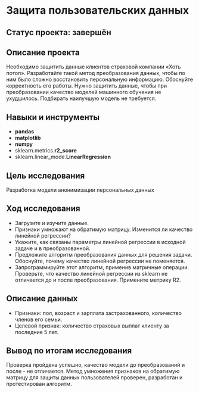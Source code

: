 # Защита пользовательских данных

## Статус проекта: завершён

## Описание проекта

Необходимо защитить данные клиентов страховой компании «Хоть потоп». Разработайте такой метод преобразования данных, чтобы по ним было сложно восстановить персональную информацию. Обоснуйте корректность его работы. Нужно защитить данные, чтобы при преобразовании качество моделей машинного обучения не ухудшилось. Подбирать наилучшую модель не требуется.

## Навыки и инструменты
- **pandas**
- **matplotlib**
- **numpy**
- sklearn.metrics.**r2_score**
- sklearn.linear_mode.**LinearRegression**

## Цель исследования

Разработка модели анонимизации персональных данных

## Ход исследования

- Загрузите и изучите данные.
- Признаки умножают на обратимую матрицу. Изменится ли качество линейной регрессии? 
- Укажите, как связаны параметры линейной регрессии в исходной задаче и в преобразованной.
- Предложите алгоритм преобразования данных для решения задачи. Обоснуйте, почему качество линейной регрессии не поменяется.
- Запрограммируйте этот алгоритм, применив матричные операции. Проверьте, что качество линейной регрессии из sklearn не отличается до и после преобразования. Примените метрику R2.
## Описание данных

- Признаки: пол, возраст и зарплата застрахованного, количество членов его семьи.
- Целевой признак: количество страховых выплат клиенту за последние 5 лет.

## Вывод по итогам исследования
Проверка пройдена успешно, качество модели до преобразований и после - не отличается. Метод умножения признаков на обратимую матрицу для защиты данных пользователей проверен, разработан и протестирован алгоритм.
